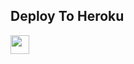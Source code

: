 

## Deploy To Heroku

<a href="https://heroku.com/deploy?template=https://github.com/Theamitkumarsaini/AMI">
     <img height="30px" src="https://img.shields.io/badge/Deploy%20To%20Heroku-blueviolet?style=for-the-badge&logo=heroku">
  </a>
